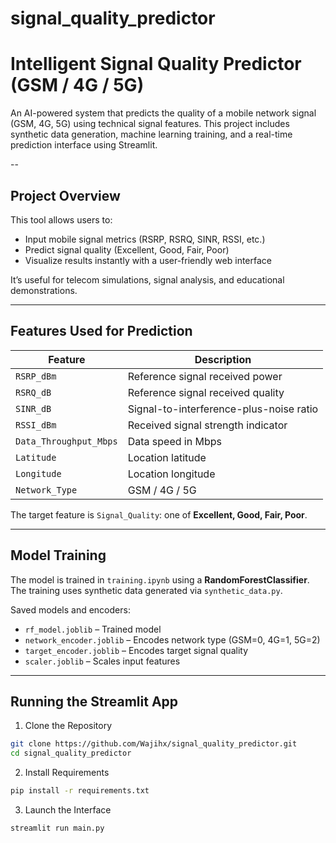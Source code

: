 # signal_quality_predictor
# Intelligent Signal Quality Predictor (GSM / 4G / 5G)

An AI-powered system that predicts the quality of a mobile network signal (GSM, 4G, 5G) using technical signal features. This project includes synthetic data generation, machine learning training, and a real-time prediction interface using Streamlit.

--

## Project Overview

This tool allows users to:
- Input mobile signal metrics (RSRP, RSRQ, SINR, RSSI, etc.)
- Predict signal quality (Excellent, Good, Fair, Poor)
- Visualize results instantly with a user-friendly web interface

It’s useful for telecom simulations, signal analysis, and educational demonstrations.


---

##  Features Used for Prediction

| Feature                  | Description                                |
|--------------------------|--------------------------------------------|
| `RSRP_dBm`              | Reference signal received power            |
| `RSRQ_dB`               | Reference signal received quality          |
| `SINR_dB`               | Signal-to-interference-plus-noise ratio    |
| `RSSI_dBm`              | Received signal strength indicator         |
| `Data_Throughput_Mbps` | Data speed in Mbps                          |
| `Latitude`              | Location latitude                          |
| `Longitude`             | Location longitude                         |
| `Network_Type`          | GSM / 4G / 5G                              |

The target feature is `Signal_Quality`: one of **Excellent, Good, Fair, Poor**.

---

##  Model Training

The model is trained in `training.ipynb` using a **RandomForestClassifier**. The training uses synthetic data generated via `synthetic_data.py`.

Saved models and encoders:
- `rf_model.joblib` – Trained model
- `network_encoder.joblib` – Encodes network type (GSM=0, 4G=1, 5G=2)
- `target_encoder.joblib` – Encodes target signal quality
- `scaler.joblib` – Scales input features

---

##  Running the Streamlit App

 1. Clone the Repository

```bash
git clone https://github.com/Wajihx/signal_quality_predictor.git
cd signal_quality_predictor
```
2. Install Requirements
```bash
pip install -r requirements.txt
```
3. Launch the Interface
```bash
streamlit run main.py
```

